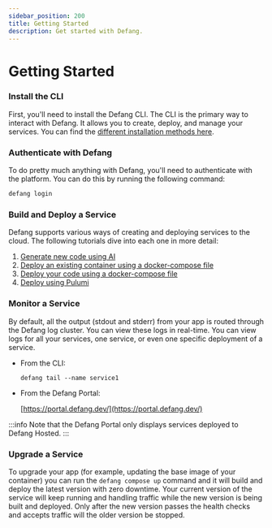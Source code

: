 ```yaml
---
sidebar_position: 200
title: Getting Started
description: Get started with Defang.
---
```



# Getting Started


### **Install the CLI**

First, you'll need to install the Defang CLI. The CLI is the primary way to interact with Defang. It allows you to create, deploy, and manage your services. You can find the [different installation methods here](./getting-started/installing-the-cli).

### **Authenticate with Defang**

To do pretty much anything with Defang, you'll need to authenticate with the platform. You can do this by running the following command:

```bash
defang login
```

### Build and Deploy a Service

Defang supports various ways of creating and deploying services to the cloud. The following tutorials dive into each one in more detail:

1. [Generate new code using AI](../tutorials/generate-new-code-using-ai.mdx)
2. [Deploy an existing container using a docker-compose file](../tutorials/deploy-container-using-the-cli.mdx)
3. [Deploy your code using a docker-compose file](../tutorials/deploy-code-compose.mdx)
4. [Deploy using Pulumi](../tutorials/deploy-using-pulumi.mdx)


### Monitor a Service

By default, all the output (stdout and stderr) from your app is routed through the Defang log cluster. You can view these logs in real-time. You can view logs for all your services, one service, or even one specific deployment of a service.

- From the CLI:
    
    ```tsx
    defang tail --name service1
    ```
    
- From the Defang Portal:
    
    [https://portal.defang.dev/](https://portal.defang.dev/) 


:::info
Note that the Defang Portal only displays services deployed to Defang Hosted.
:::
    

### Upgrade a Service

To upgrade your app (for example, updating the base image of your container) you can run the `defang compose up` command and it will build and deploy the latest version with zero downtime. Your current version of the service will keep running and handling traffic while the new version is being built and deployed. Only after the new version passes the health checks and accepts traffic will the older version be stopped.

